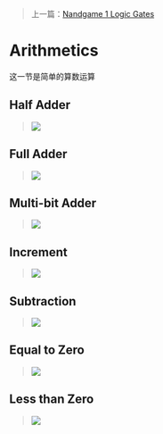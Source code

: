 > 上一篇：[Nandgame 1 Logic Gates](/2021/11/24/Nandgame-1-Logic-Gates.html)

# Arithmetics

这一节是简单的算数运算

## Half Adder

> <img src="https://github.com/xsw0/xsw0.github.io/blob/gh-pages/assets/Nandgame/Arithmetics/Half%20Adder.png?raw=true" />
## Full Adder

> <img src="https://github.com/xsw0/xsw0.github.io/blob/gh-pages/assets/Nandgame/Arithmetics/Full%20Adder.png?raw=true" />
## Multi-bit Adder

> <img src="https://github.com/xsw0/xsw0.github.io/blob/gh-pages/assets/Nandgame/Arithmetics/Multi-bit%20Adder.png?raw=true" />
## Increment

> <img src="https://github.com/xsw0/xsw0.github.io/blob/gh-pages/assets/Nandgame/Arithmetics/Increment.png?raw=true" />
## Subtraction

> <img src="https://github.com/xsw0/xsw0.github.io/blob/gh-pages/assets/Nandgame/Arithmetics/Subtraction.png?raw=true" />
## Equal to Zero

> <img src="https://github.com/xsw0/xsw0.github.io/blob/gh-pages/assets/Nandgame/Arithmetics/Equal%20to%20Zero.png?raw=true" />
## Less than Zero

> <img src="https://github.com/xsw0/xsw0.github.io/blob/gh-pages/assets/Nandgame/Arithmetics/Less%20than%20Zero.png?raw=true" />

